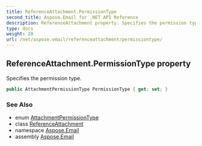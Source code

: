 ```yaml
---
title: ReferenceAttachment.PermissionType
second_title: Aspose.Email for .NET API Reference
description: ReferenceAttachment property. Specifies the permission type
type: docs
weight: 20
url: /net/aspose.email/referenceattachment/permissiontype/
---
```

## ReferenceAttachment.PermissionType property

Specifies the permission type.

```csharp
public AttachmentPermissionType PermissionType { get; set; }
```

### See Also

* enum [AttachmentPermissionType](../../attachmentpermissiontype/)
* class [ReferenceAttachment](../)
* namespace [Aspose.Email](../../referenceattachment/)
* assembly [Aspose.Email](../../../)


